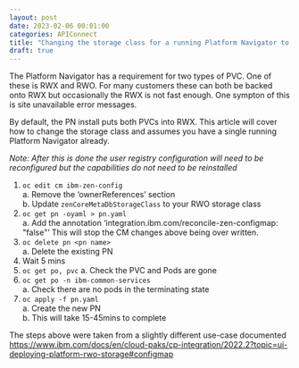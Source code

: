 ```yaml
---
layout: post
date: 2023-02-06 00:01:00
categories: APIConnect
title: "Changing the storage class for a running Platform Navigator to allow"
draft: true
---
```


The Platform Navigator has a requirement for two types of PVC. One of these is RWX and RWO. For many customers these can both be backed onto RWX but occasionally the RWX is not fast enough. One sympton of this is site unavailable error messages.

By default, the PN install puts both PVCs into RWX. This article will cover how to change the storage class and assumes you have a single running Platform Navigator already. 
<!--more-->
*Note: After this is done the user registry configuration will need to be reconfigured but the capabilities do not need to be reinstalled* 

1.	`oc edit cm ibm-zen-config` <BR>
    a.	Remove the ‘ownerReferences’ section<BR>
    b.	Update `zenCoreMetaDbStorageClass` to your RWO storage class<BR>
2.	`oc get pn -oyaml > pn.yaml`<BR>
    a.	Add the annotation ‘integration.ibm.com/reconcile-zen-configmap: "false"’ This will stop the CM changes above being over written. <BR>
3.	`oc delete pn <pn name>`<BR>
    a.	Delete the existing PN<BR>
4.	Wait 5 mins<BR>
5.	`oc get po, pvc`
    a.	Check the PVC and Pods are gone<BR>
6.	`oc get po -n ibm-common-services`<BR>
    a.	Check there are no pods in the terminating state<BR>
7.	`oc apply -f pn.yaml`<BR>
    a.	Create the new PN<BR>
    b.	This will take 15-45mins to complete<BR>

The steps above were taken from a slightly different use-case documented https://www.ibm.com/docs/en/cloud-paks/cp-integration/2022.2?topic=ui-deploying-platform-rwo-storage#configmap

